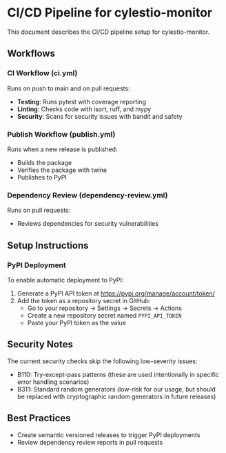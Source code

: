 # CI/CD Pipeline for cylestio-monitor

This document describes the CI/CD pipeline setup for cylestio-monitor.

## Workflows

### CI Workflow (ci.yml)

Runs on push to main and on pull requests:
- **Testing**: Runs pytest with coverage reporting
- **Linting**: Checks code with isort, ruff, and mypy
- **Security**: Scans for security issues with bandit and safety

### Publish Workflow (publish.yml)

Runs when a new release is published:
- Builds the package
- Verifies the package with twine
- Publishes to PyPI

### Dependency Review (dependency-review.yml)

Runs on pull requests:
- Reviews dependencies for security vulnerabilities

## Setup Instructions

### PyPI Deployment

To enable automatic deployment to PyPI:

1. Generate a PyPI API token at https://pypi.org/manage/account/token/
2. Add the token as a repository secret in GitHub:
   - Go to your repository → Settings → Secrets → Actions
   - Create a new repository secret named `PYPI_API_TOKEN`
   - Paste your PyPI token as the value

## Security Notes

The current security checks skip the following low-severity issues:
- B110: Try-except-pass patterns (these are used intentionally in specific error handling scenarios)
- B311: Standard random generators (low-risk for our usage, but should be replaced with cryptographic random generators in future releases)

## Best Practices

- Create semantic versioned releases to trigger PyPI deployments
- Review dependency review reports in pull requests

